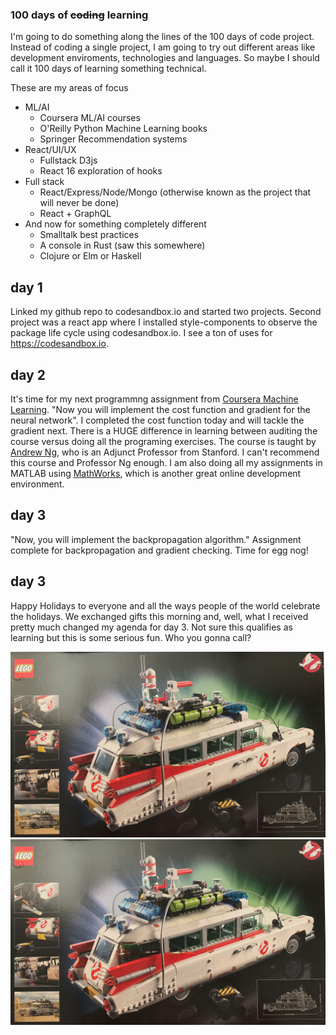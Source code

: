 ### 100 days of ~~coding~~ learning

I'm going to do something along the lines of the 100 days of code project. 
Instead of coding a single project, I am going to try out different areas
like development enviroments, technologies and languages.  So maybe I
should call it 100 days of learning something technical.

These are my areas of focus

* ML/AI
  * Coursera ML/AI courses
  * O'Reilly Python Machine Learning books
  * Springer Recommendation systems 
* React/UI/UX
  * Fullstack D3js
  * React 16 exploration of hooks
* Full stack 
  * React/Express/Node/Mongo (otherwise known as the project that will never be done)
  * React + GraphQL 
* And now for something completely different
  * Smalltalk best practices
  * A console in Rust (saw this somewhere)
  * Clojure or Elm or Haskell
  
## day 1

Linked my github repo to codesandbox.io and started two projects.  Second project was a react app where I installed style-components to observe the package life cycle using codesandbox.io.  I see a ton of uses for https://codesandbox.io.

## day 2

It's time for my next programmng assignment from [Coursera Machine Learning](https://www.coursera.org/learn/machine-learning).  "Now you will implement the cost function and gradient for the neural network".  I completed the cost function today and will tackle the gradient next.  There is a HUGE difference in learning between auditing the course versus doing all the programing exercises.  The course is taught by [Andrew Ng](https://www.andrewng.org/), who is an Adjunct Professor from Stanford.  I can't recommend this course and Professor Ng enough.  I am also doing all my assignments in MATLAB using [MathWorks](https://www.mathworks.com/), which is another great online development environment.

## day 3

"Now, you will implement the backpropagation algorithm."  Assignment complete for backpropagation and gradient checking.  Time for egg nog!

## day 3

Happy Holidays to everyone and all the ways people of the world celebrate the holidays.  We exchanged gifts this morning and, well, what I received pretty much changed my agenda for day 3.  Not sure this qualifies as learning but this is some serious fun.  Who you gonna call?

![Legos Ghostbusters box](./IMG_2669.jpg?raw=true "Legos Ghostbusters box")
![Legos Ghostbusters assembly in action](./IMG_2669.jpg?raw=true "Legos Ghostbusters assembly in action")
